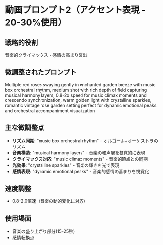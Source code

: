 # 動画プロンプト2（アクセント表現 - 20-30%使用）

## 戦略的役割
音楽的クライマックス・感情の高まり演出

## 微調整されたプロンプト
Multiple red roses swaying gently in enchanted garden breeze with music box orchestral rhythm, medium shot with rich depth of field capturing musical harmony layers, 0.8-2x speed for music climax moments and crescendo synchronization, warm golden light with crystalline sparkles, romantic vintage rose garden setting perfect for dynamic emotional peaks and orchestral accompaniment visualization

## 主な微調整点
- **リズム同期**: "music box orchestral rhythm" - オルゴール+オーケストラのリズム
- **音楽構造**: "musical harmony layers" - 音楽の和声層を視覚的に表現
- **クライマックス対応**: "music climax moments" - 音楽的頂点との同期
- **光効果**: "crystalline sparkles" - 音楽の輝きを光で表現
- **感情表現**: "dynamic emotional peaks" - 音楽的感情の高まりを視覚化

## 速度調整
- 0.8-2.0倍速（音楽の動的変化に対応）

## 使用場面
- 音楽の盛り上がり部分(15-25秒)
- 感情転換点